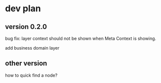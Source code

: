 # dev plan

## version 0.2.0

bug fix: layer context should not be shown when Meta Context is showing.

add business domain layer

## other version

how to quick find a node?


